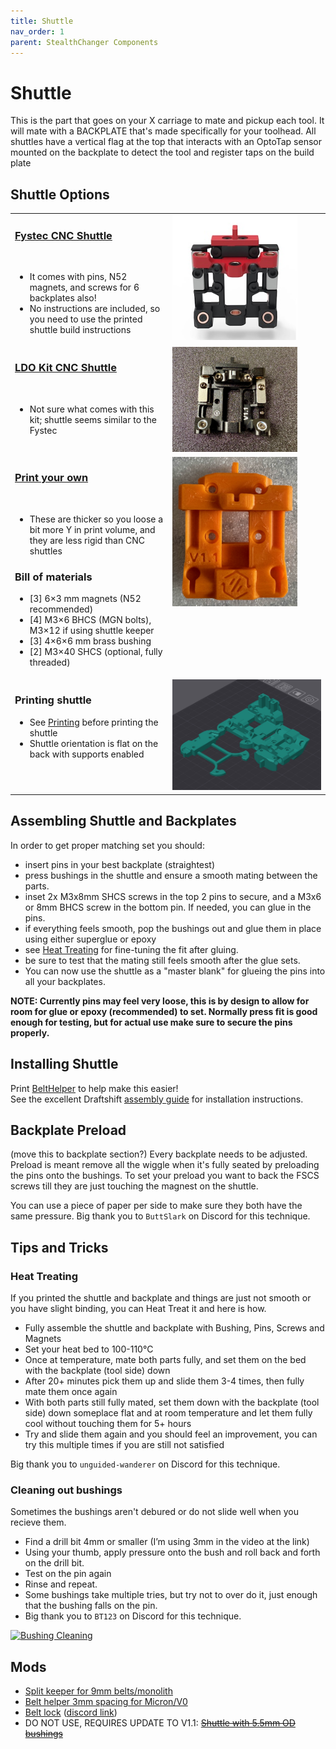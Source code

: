 ```yaml
---
title: Shuttle
nav_order: 1
parent: StealthChanger Components
---
```

<!-- Use the page layout at TOC.md:  https://github.com/sdylewski/StealthChanger/blob/main/docs/TOC.md -->
# Shuttle

This is the part that goes on your X carriage to mate and pickup each tool. It will mate with a BACKPLATE that's made specifically for your toolhead. All shuttles have a vertical flag at the top that interacts with an OptoTap sensor mounted on the backplate to detect the tool and register taps on the build plate<br>

## Shuttle Options
<table>
<tr>
	<td valign="top"> 
	<h3><a href="https://www.fysetc.com/products/fysetc-stealthchanger-cnc-shuttle-kit-sb-combo-v2-board-tool-distribution-board-h36-board?variant=44927105040559">Fystec CNC Shuttle</a></h3><br>
	<ul>
		<li>It comes with pins, N52 magnets, and screws for 6 backplates also!</li>
		<li>No instructions are included, so you need to use the printed shuttle build instructions</li>
	</ul></td>
	<td valign="top">
	<img src="media/Shuttle/Fystec_CNC_Shuttle.jpg" width=200>
	</td></tr>
	 
<tr>
	<td valign="top">
	<h3><a href="https://kb-3d.com/store/voron/6008-ldo-motors-stealth-changer-cnc-shuttle-kit-6975415159350.html">LDO Kit CNC Shuttle</a></h3><br>
	<ul>
	<li>Not sure what comes with this kit; shuttle seems similar to the Fystec</li>
	</ul></td>
	<td valign="top">
	<img src="media/Shuttle/LDO_CNC_shuttle.jpg" width=200>
	</td></tr>
		
<tr>
	<td valign="top" width="50%">
	<h3><a href="https://github.com/DraftShift/StealthChanger?tab=readme-ov-file">Print your own</a></h3><br>
	<ul><li>These are thicker so you loose a bit more Y in print volume, and they are less rigid than CNC shuttles</li>
	</ul>
  	<h3>Bill of materials</h3>
  	<ul>
		<li>[3] 6×3 mm magnets (N52 recommended)</li>
		<li>[4] M3×6 BHCS (MGN bolts), M3×12 if using shuttle keeper</li>
		<li>[3] 4×6×6 mm brass bushing</li>
 		<li>[2] M3×40 SHCS (optional, fully threaded)</li>
 	 </ul>
	</td>
	<td valign="top">
	<img src="media/Shuttle/printed_backplate_v1.1.jpg" width=200>
	</td></tr>
<tr><td valign="top">
	<h3>Printing shuttle</h3>
	<ul>
    	<li>See <a href="Printing.md">Printing</a> before printing the shuttle</li>
    	<li>Shuttle orientation is flat on the back with supports enabled</li>
  	</ul>
	</td><td valign="top">
	<img src="media/Print_orientation.jpg" width="320" alt="Print Orientation">
	</td></tr>
</table>

## Assembling Shuttle and Backplates
In order to get proper matching set you should:
- insert pins in your best backplate (straightest)
- press bushings in the shuttle and ensure a smooth mating between the parts.
- inset 2x M3x8mm SHCS screws in the top 2 pins to secure, and a M3x6 or 8mm BHCS screw in the bottom pin. If needed, you can glue in the pins.
- if everything feels smooth, pop the bushings out and glue them in place using either superglue or epoxy
- see [Heat Treating](#heat-treating) for fine-tuning the fit after gluing.
- be sure to test that the mating still feels smooth after the glue sets.
- You can now use the shuttle as a "master blank" for glueing the pins into all your backplates.

**NOTE: Currently pins may feel very loose, this is by design to allow for room for glue or epoxy (recommended) to set.  Normally press fit is good enough for testing, but for actual use make sure to secure the pins properly.**
  
## Installing Shuttle
Print <a href="https://github.com/DraftShift/StealthChanger/tree/main/STLs/Extras/BeltHelper">BeltHelper</a> to help make this easier!<br>
See the excellent Draftshift <a href="https://github.com/DraftShift/StealthChanger/blob/main/Manual/Stealthchanger_Assembly_Guide.pdf">assembly guide</a> for installation instructions.

## Backplate Preload
(move this to backplate section?)
Every backplate needs to be adjusted. Preload is meant remove all the wiggle when it's fully seated by preloading the pins onto the bushings. To set your preload you want to back the FSCS screws till they are just touching the magnest on the shuttle. 

You can use a piece of paper per side to make sure they both have the same pressure.
Big thank you to `ButtSlark` on Discord for this technique.


## Tips and Tricks

### Heat Treating
If you printed the shuttle and backplate and things are just not smooth or you have slight binding, you can Heat Treat it and here is how.
- Fully assemble the shuttle and backplate with Bushing, Pins, Screws and Magnets
- Set your heat bed to 100-110°C
- Once at temperature, mate both parts fully, and set them on the bed with the backplate (tool side) down
- After 20+ minutes pick them up and slide them 3-4 times, then fully mate them once again
- With both parts still fully mated, set them down with the backplate (tool side) down someplace flat and at room temperature and let them fully cool without touching them for 5+ hours
- Try and slide them again and you should feel an improvement, you can try this multiple times if you are still not satisfied

Big thank you to `unguided-wanderer` on Discord for this technique.


### Cleaning out bushings
Sometimes the bushings aren't debured or do not slide well when you recieve them.

- Find a drill bit 4mm or smaller (I’m using 3mm in the video at the link)
- Using your thumb, apply pressure onto the bush and roll back and forth on the drill bit. 
- Test on the pin again
- Rinse and repeat.
- Some bushings take multiple tries, but try not to over do it, just enough that the bushing falls on the pin.
- Big thank you to `BT123` on Discord for this technique.
  
[![Bushing Cleaning](https://img.youtube.com/vi/AHlydBsMJro/0.jpg)](https://www.youtube.com/watch?v=AHlydBsMJro)

## Mods

* [Split keeper for 9mm belts/monolith](https://github.com/DraftShift/StealthChanger/tree/main/UserMods/BT123/Split%20Keeper)
* [Belt helper 3mm spacing for Micron/V0](https://github.com/DraftShift/StealthChanger/tree/main/UserMods/N3MI-DG/Belt_Helper_3mm)
* [Belt lock](https://github.com/MikeYankeeOscarBeta/belt_lock) ([discord link](https://discord.com/channels/1226846451028725821/1236046337359872000))
* DO NOT USE, REQUIRES UPDATE TO V1.1: ~~[Shuttle with 5.5mm OD bushings](https://github.com/DraftShift/StealthChanger/blob/main/UserMods/traxman25/Bushings_5.5/README.md)~~
  
